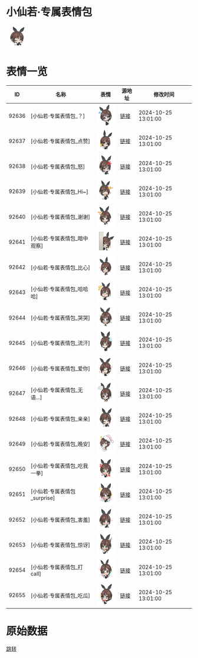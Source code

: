 # 小仙若·专属表情包

<img src="./cover.png" height="60" alt="cover" />

# 表情一览

|ID|名称|表情|源地址|修改时间|
|----|----|----|----|----|
|92636|[小仙若·专属表情包_？]|<img src="./pic/092636_%5B小仙若·专属表情包_？%5D.png" height="60" alt="？"/>|[链接](https://i0.hdslb.com/bfs/garb/59384989d76c2ba281855ad64b5f21db3e362c37.png)|2024-10-25 13:01:00|
|92637|[小仙若·专属表情包_点赞]|<img src="./pic/092637_%5B小仙若·专属表情包_点赞%5D.png" height="60" alt="点赞"/>|[链接](https://i0.hdslb.com/bfs/garb/a7c30c5fe57eaff3f54886a56aa30eaff9314a2d.png)|2024-10-25 13:01:00|
|92638|[小仙若·专属表情包_怒]|<img src="./pic/092638_%5B小仙若·专属表情包_怒%5D.png" height="60" alt="怒"/>|[链接](https://i0.hdslb.com/bfs/garb/4e514e25dc36a66a8349119afc7d52e8d0828741.png)|2024-10-25 13:01:00|
|92639|[小仙若·专属表情包_Hi~]|<img src="./pic/092639_%5B小仙若·专属表情包_Hi~%5D.png" height="60" alt="Hi~"/>|[链接](https://i0.hdslb.com/bfs/garb/335989e3e8940ad5ccfa1c523dcd644168abe67c.png)|2024-10-25 13:01:00|
|92640|[小仙若·专属表情包_谢谢]|<img src="./pic/092640_%5B小仙若·专属表情包_谢谢%5D.png" height="60" alt="谢谢"/>|[链接](https://i0.hdslb.com/bfs/garb/a05a5877f4b5ee3809c057e43080aa6cf0d19f75.png)|2024-10-25 13:01:00|
|92641|[小仙若·专属表情包_暗中观察]|<img src="./pic/092641_%5B小仙若·专属表情包_暗中观察%5D.png" height="60" alt="暗中观察"/>|[链接](https://i0.hdslb.com/bfs/garb/1c5966ba41782394d704e01a95829ad6a3de9765.png)|2024-10-25 13:01:00|
|92642|[小仙若·专属表情包_比心]|<img src="./pic/092642_%5B小仙若·专属表情包_比心%5D.png" height="60" alt="比心"/>|[链接](https://i0.hdslb.com/bfs/garb/bfb2e1cd971479c5e1c43bb2b03893ef09d376e4.png)|2024-10-25 13:01:00|
|92643|[小仙若·专属表情包_哈哈哈]|<img src="./pic/092643_%5B小仙若·专属表情包_哈哈哈%5D.png" height="60" alt="哈哈哈"/>|[链接](https://i0.hdslb.com/bfs/garb/78280286e0988a2590dd9f79aa5d9c6f7c2f3895.png)|2024-10-25 13:01:00|
|92644|[小仙若·专属表情包_哭哭]|<img src="./pic/092644_%5B小仙若·专属表情包_哭哭%5D.png" height="60" alt="哭哭"/>|[链接](https://i0.hdslb.com/bfs/garb/75a1436886877cebdf35ee5f4ad7a36034f9e8ec.png)|2024-10-25 13:01:00|
|92645|[小仙若·专属表情包_流汗]|<img src="./pic/092645_%5B小仙若·专属表情包_流汗%5D.png" height="60" alt="流汗"/>|[链接](https://i0.hdslb.com/bfs/garb/29ec237c223941b5a3f4fc6290b6c750700447f3.png)|2024-10-25 13:01:00|
|92646|[小仙若·专属表情包_爱你]|<img src="./pic/092646_%5B小仙若·专属表情包_爱你%5D.png" height="60" alt="爱你"/>|[链接](https://i0.hdslb.com/bfs/garb/4eeac9d3756f334f31e0237e882fb6db82c4fe1e.png)|2024-10-25 13:01:00|
|92647|[小仙若·专属表情包_无语...]|<img src="./pic/092647_%5B小仙若·专属表情包_无语...%5D.png" height="60" alt="无语..."/>|[链接](https://i0.hdslb.com/bfs/garb/dc21b3ed0bd02a005588bf8b1e54b2141c724f2c.png)|2024-10-25 13:01:00|
|92648|[小仙若·专属表情包_亲亲]|<img src="./pic/092648_%5B小仙若·专属表情包_亲亲%5D.png" height="60" alt="亲亲"/>|[链接](https://i0.hdslb.com/bfs/garb/638fd6fe852903e864c9fdd1a3d799ef6cba2c20.png)|2024-10-25 13:01:00|
|92649|[小仙若·专属表情包_晚安]|<img src="./pic/092649_%5B小仙若·专属表情包_晚安%5D.png" height="60" alt="晚安"/>|[链接](https://i0.hdslb.com/bfs/garb/428d6a74b2f87ca9ec7c80792e90d2f370d00d27.png)|2024-10-25 13:01:00|
|92650|[小仙若·专属表情包_吃我一拳]|<img src="./pic/092650_%5B小仙若·专属表情包_吃我一拳%5D.png" height="60" alt="吃我一拳"/>|[链接](https://i0.hdslb.com/bfs/garb/18afbd305b908dfdf542afaa6c89a3b3ff288376.png)|2024-10-25 13:01:00|
|92651|[小仙若·专属表情包_surprise]|<img src="./pic/092651_%5B小仙若·专属表情包_surprise%5D.png" height="60" alt="surprise"/>|[链接](https://i0.hdslb.com/bfs/garb/2a4899691277ea2eb2e5d56b3eaf11a6f34015e9.png)|2024-10-25 13:01:00|
|92652|[小仙若·专属表情包_害羞]|<img src="./pic/092652_%5B小仙若·专属表情包_害羞%5D.png" height="60" alt="害羞"/>|[链接](https://i0.hdslb.com/bfs/garb/f7067216767f0a7fd52320c1ddf9baefdac67765.png)|2024-10-25 13:01:00|
|92653|[小仙若·专属表情包_惊讶]|<img src="./pic/092653_%5B小仙若·专属表情包_惊讶%5D.png" height="60" alt="惊讶"/>|[链接](https://i0.hdslb.com/bfs/garb/00264275fa15795edd6187b38c537b1794fc8eeb.png)|2024-10-25 13:01:00|
|92654|[小仙若·专属表情包_打call]|<img src="./pic/092654_%5B小仙若·专属表情包_打call%5D.png" height="60" alt="打call"/>|[链接](https://i0.hdslb.com/bfs/garb/336d450f89e890af9db7e6ae7b07d0c1eebf10a4.png)|2024-10-25 13:01:00|
|92655|[小仙若·专属表情包_吃瓜]|<img src="./pic/092655_%5B小仙若·专属表情包_吃瓜%5D.png" height="60" alt="吃瓜"/>|[链接](https://i0.hdslb.com/bfs/garb/576d694cc36cdfc40ef9a34c87070d197554cac4.png)|2024-10-25 13:01:00|

# 原始数据

[跳转](./raw.json)

